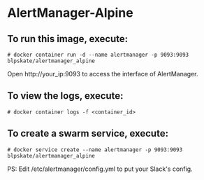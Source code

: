 # AlertManager-Alpine


## To run this image, execute:
```
# docker container run -d --name alertmanager -p 9093:9093 blpskate/alertmanager_alpine
```

Open http://your_ip:9093 to access the interface of AlertManager.

## To view the logs, execute:
```
# docker container logs -f <container_id>
```

## To create a swarm service, execute:
```
# docker service create --name alertmanager -p 9093:9093 blpskate/alertmanager_alpine
```

PS: Edit /etc/alertmanager/config.yml to put your Slack's config.
